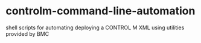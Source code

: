 # controlm-command-line-automation
shell scripts for automating deploying a CONTROL M XML using utilities provided by BMC
